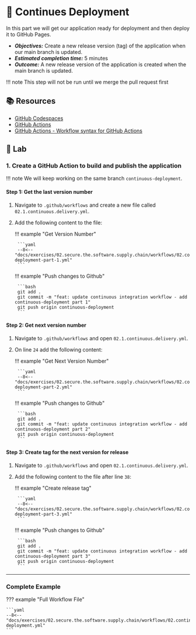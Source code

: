 # :test_tube: Continues Deployment

In this part we will get our application ready for deployment and then deploy it to GitHub Pages.

- _**Objectives:**_ Create a new release version (tag) of the application when our main branch is updated.
- _**Estimated completion time:**_ 5 minutes
- _**Outcome:**_ A new release version of the application is created when the main branch is updated.

!!! note
    This step will not be run until we merge the pull request first

## :books: Resources

- [GitHub Codespaces](https://docs.github.com/en/codespaces)
- [GitHub Actions](https://docs.github.com/en/actions)
- [GitHub Actions - Workflow syntax for GitHub Actions](https://docs.github.com/en/actions/reference/workflow-syntax-for-github-actions)

## :pencil: Lab

### 1. Create a GitHub Action to build and publish the application

!!! note
    We will keep working on the same branch `continuous-deployment`.

#### Step 1: Get the last version number

1. Navigate to `.github/workflows` and create a new file called `02.1.continuous.delivery.yml`.
2. Add the following content to the file:

    !!! example "Get Version Number"

        ```yaml
        --8<-- "docs/exercises/02.secure.the.software.supply.chain/workflows/02.continuous-deployment-part-1.yml"
        ```

    !!! example "Push changes to Github"

        ```bash
        git add .
        git commit -m "feat: update continuous integration workflow - add continuous-deployment part 1"
        git push origin continuous-deployment
        ```

#### Step 2: Get next version number

1. Navigate to `.github/workflows` and open `02.1.continuous.delivery.yml`.
2. On line `24` add the following content:

    !!! example "Get Next Version Number"

        ```yaml
        --8<-- "docs/exercises/02.secure.the.software.supply.chain/workflows/02.continuous-deployment-part-2.yml"
        ```

    !!! example "Push changes to Github"

        ```bash
        git add .
        git commit -m "feat: update continuous integration workflow - add continuous-deployment part 2"
        git push origin continuous-deployment
        ```

#### Step 3: Create tag for the next version for release

1. Navigate to `.github/workflows` and open `02.1.continuous.delivery.yml`.
2. Add the following content to the file after line `38`:

    !!! example "Create release tag"

        ```yaml
        --8<-- "docs/exercises/02.secure.the.software.supply.chain/workflows/02.continuous-deployment-part-3.yml"
        ```

    !!! example "Push changes to Github"

        ```bash
        git add .
        git commit -m "feat: update continuous integration workflow - add continuous-deployment part 3"
        git push origin continuous-deployment
        ```

---

### Complete Example

??? example "Full Workflow File"

    ```yaml
    --8<-- "docs/exercises/02.secure.the.software.supply.chain/workflows/02.continuous-deployment.yml"
    ```
